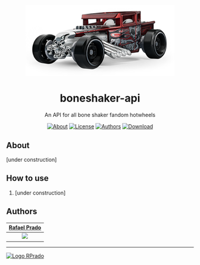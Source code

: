 <div align="center">
    <img src=".github/icon.png" alt="Logo Repo" width="400">
    <h1>
      boneshaker-api
    </h1>
    An API for all bone shaker fandom hotwheels
</div>

<div align="center">

[![About](https://img.shields.io/badge/-About-cc3333)](#about)
[![License](https://img.shields.io/badge/-License-cc3333)](/LICENSE)
[![Authors](https://img.shields.io/badge/-Author-cc3333)](#authors)
[![Download](https://img.shields.io/badge/-Download-330000)](https://chrome.google.com/webstore/detail/adobe-xd-e-tools/dpbkhbpcahphenpdohcacldcfjejonoc/)

</div>

## About

[under construction]

## How to use

1. [under construction]

## Authors

|      [Rafael Prado](http://www.github.com/rpradosilva)      |
| :---------------------------------------------------------: |
| ![](https://avatars2.githubusercontent.com/u/22681977?s=80) |

---

[<img alt="Logo RPrado" src="https://avatars.githubusercontent.com/u/87092922" width="40" />](http://rprado.design)
